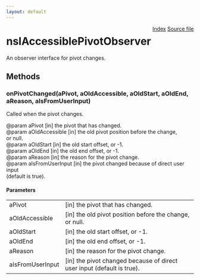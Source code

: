 ```yaml
---
layout: default
---
```

<div class='links' style='float:right'><a href="../index.html">Index</a>
<a href="http://dxr.mozilla.org/mozilla-central/source/accessible/interfaces/nsIAccessiblePivot.idl">Source file</a>
</div>

# nsIAccessiblePivotObserver #
  
An observer interface for pivot changes.  
  

## Methods ##

### onPivotChanged(aPivot, aOldAccessible, aOldStart, aOldEnd, aReason, aIsFromUserInput) ###
  
Called when the pivot changes.  
  
@param aPivot           [in] the pivot that has changed.  
@param aOldAccessible   [in] the old pivot position before the change,  
                          or null.  
@param aOldStart        [in] the old start offset, or -1.  
@param aOldEnd          [in] the old end offset, or -1.  
@param aReason          [in] the reason for the pivot change.  
@param aIsFromUserInput [in] the pivot changed because of direct user input  
                          (default is true).  
  

#### Parameters ####

<table>

<tr>
<td>aPivot</td>
<td>[in] the pivot that has changed.  
</td>
</tr>

<tr>
<td>aOldAccessible</td>
<td>[in] the old pivot position before the change,  
                          or null.  
</td>
</tr>

<tr>
<td>aOldStart</td>
<td>[in] the old start offset, or -1.  
</td>
</tr>

<tr>
<td>aOldEnd</td>
<td>[in] the old end offset, or -1.  
</td>
</tr>

<tr>
<td>aReason</td>
<td>[in] the reason for the pivot change.  
</td>
</tr>

<tr>
<td>aIsFromUserInput</td>
<td>[in] the pivot changed because of direct user input  
                          (default is true).  
</td>
</tr>

</table>
